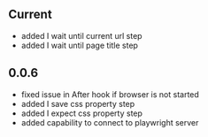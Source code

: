## Current
- added I wait until current url step
- added I wait until page title step

## 0.0.6
- fixed issue in After hook if browser is not started
- added I save css property step
- added I expect css property step
- added capability to connect to playwright server
